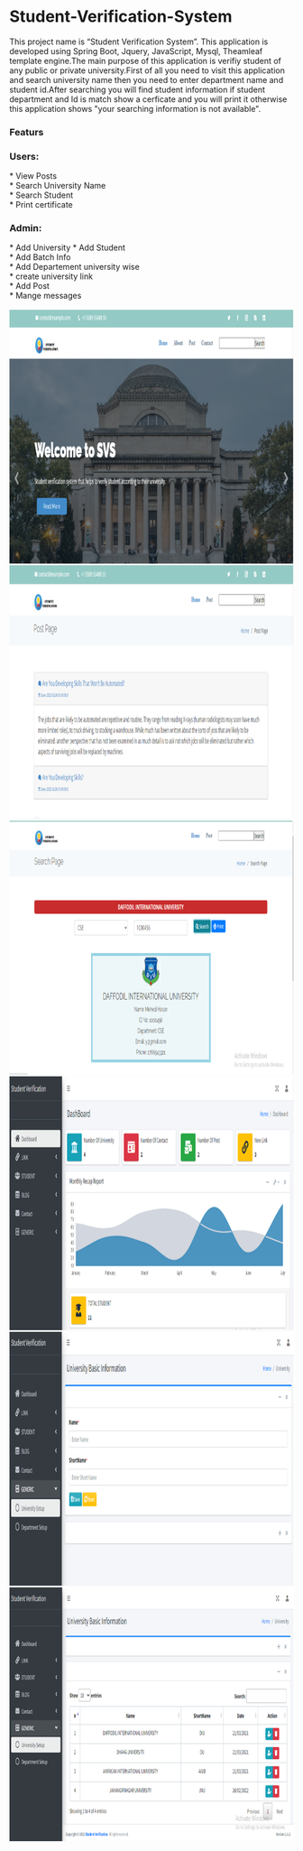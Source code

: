 # Student-Verification-System
This project name is “Student Verification System”. This application is developed using Spring Boot, Jquery, JavaScript, Mysql, Theamleaf template engine.The main purpose of this application is verifiy student of any public or private university.First of all you need to visit this application and search university name then you need to enter department name and student id.After searching you will find student information if student department and Id is match show a cerficate and you will print it otherwise this application shows "your searching information is not available".
</br>
<h3>Featurs</h3>
<h3>Users:</h3>
* View Posts<br> 
* Search University Name <br>
* Search Student <br>
* Print certificate 
<h3>Admin:</h3>
* Add University</span> 
* Add Student</span> <br>
* Add Batch Info</span> <br>
* Add Departement university wise</span> <br>
* create university link</span> <br>
* Add Post</span> <br>
* Mange messages</span> <br>
<br>
<img src="verification/verification/img/01.PNG" width=1200 height=450>
</br>
<img src="verification/verification/img/02.PNG" width=1200 height=450>
</br>
<img src="verification/verification/img/03.PNG" width=1200 height=450>
</br>
<img src="verification/verification/img/04.PNG" width=1200 height=450>
</br>
<img src="verification/verification/img/05.PNG" width=1200 height=450>
</br>
<img src="verification/verification/img/06.PNG" width=1200 height=450>
</br>
